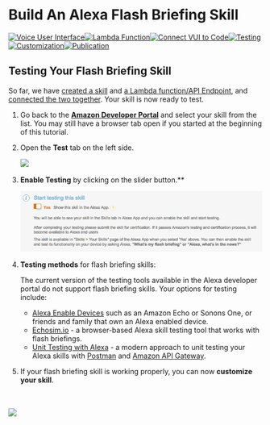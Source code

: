 # Build An Alexa Flash Briefing Skill
[![Voice User Interface](https://m.media-amazon.com/images/G/01/mobile-apps/dex/alexa/alexa-skills-kit/tutorials/navigation/1-locked._TTH_.png)](./1-voice-user-interface.md)[![Lambda Function](https://m.media-amazon.com/images/G/01/mobile-apps/dex/alexa/alexa-skills-kit/tutorials/navigation/2-locked._TTH_.png)](./2-lambda-function.md)[![Connect VUI to Code](https://m.media-amazon.com/images/G/01/mobile-apps/dex/alexa/alexa-skills-kit/tutorials/navigation/3-locked._TTH_.png)](./3-connect-vui-to-code.md)[![Testing](https://m.media-amazon.com/images/G/01/mobile-apps/dex/alexa/alexa-skills-kit/tutorials/navigation/4-on._TTH_.png)](./4-testing.md)[![Customization](https://m.media-amazon.com/images/G/01/mobile-apps/dex/alexa/alexa-skills-kit/tutorials/navigation/5-off._TTH_.png)](./5-customization.md)[![Publication](https://m.media-amazon.com/images/G/01/mobile-apps/dex/alexa/alexa-skills-kit/tutorials/navigation/6-off._TTH_.png)](./6-publication.md)

## Testing Your Flash Briefing Skill

So far, we have [created a skill](./1-voice-user-interface.md) and [a Lambda function/API Endpoint](./2-lambda-function.md), and [connected the two together](./3-connect-vui-to-code.md). Your skill is now ready to test.

1.  Go back to the **[Amazon Developer Portal](https://developer.amazon.com/edw/home.html#/skills/list)** and select your skill from the list. You may still have a browser tab open if you started at the beginning of this tutorial.

2.  Open the **Test** tab on the left side.

    <img src="https://m.media-amazon.com/images/G/01/mobile-apps/dex/alexa/alexa-skills-kit/tutorials/general/4-2-test-tab._TTH_.png" />

3.	**Enable Testing** by clicking on the slider button.**

	![](04-testing.png)

4.  **Testing methods** for flash briefing skills:

	The current version of the testing tools available in the Alexa developer portal do not support flash briefing skills. Your options for testing include:

    *  [Alexa Enable Devices](https://www.amazon.com/Amazon-Echo-And-Alexa-Devices/b/?node=9818047011&ref=sxts_snpl_4_1_3479691842&qid=1518296182&pf_rd_m=ATVPDKIKX0DER&pf_rd_p=3479691842&pf_rd_r=ETDWTHJCZQGN3D3QGZHQ&pd_rd_wg=1ezr6&pf_rd_s=desktop-signpost&pf_rd_t=301&pd_rd_w=zEOTK&pf_rd_i=alexa&pd_rd_r=90889909-b1b1-448b-9857-0c3d97d10074) such as an Amazon Echo or Sonons One, or friends and family that own an Alexa enabled device.
    *  [Echosim.io](https://echosim.io) - a browser-based Alexa skill testing tool that works with flash briefings.
    *  [Unit Testing with Alexa](https://github.com/alexa/alexa-cookbook/tree/master/testing/postman/README.md) - a modern approach to unit testing your Alexa skills with [Postman](http://getpostman.com) and [Amazon API Gateway](http://aws.amazon.com/apigateway).

5.  If your flash briefing skill is working properly, you can now **customize your skill**.

<br/><br/>
<a href="./5-customization.md"><img src="https://m.media-amazon.com/images/G/01/mobile-apps/dex/alea/alexa-skills-kit/tutorials/general/buttons/button_next_customization._TTH_.png" /></a>
